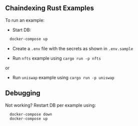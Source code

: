 ## Chaindexing Rust Examples

To run an example:

- Start DB:

```sh
  docker-compose up
```

- Create a `.env` file with the secrets as shown in `.env.sample`

- Run `nfts` example using `cargo run -p nfts`

or

- Run `uniswap` example using `cargo run -p uniswap`

## Debugging

Not working? Restart DB per example using:

```sh
  docker-compose down
  docker-compose up
```
